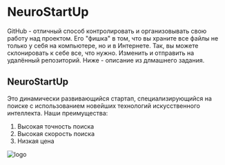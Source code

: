 # NeuroStartUp
GitHub - отличный способ контролировать и организовывать свою работу над проектом. Его "фишка" в том, что вы храните все
файлы не только у себя на компьютере, но и в Интернете.
Так, вы можете склонировать к себе все, что нужно. Изменить и отправить на удалённый репозиторий.
Ниже - описание из длмашнего задания.
## NeuroStartUp 
Это динамически развивающийся стартап, специализирующийся на поиске с использованием новейших технологий 
искусственного интеллекта. Наши преимущества:

1. Высокая точность поиска
2. Высокая скорость поиска
3. Низкая цена

![logo](https://camo.githubusercontent.com/c6727c717cad1e4820481abb87524f90782445c5/68747470733a2f2f692e696d6775722e636f6d2f495a4f525769492e706e67)


